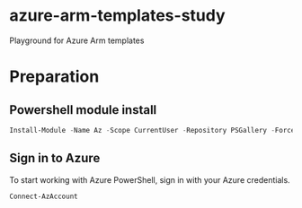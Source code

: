 # azure-arm-templates-study
Playground for Azure Arm templates

# Preparation
## Powershell module install

```powershell
Install-Module -Name Az -Scope CurrentUser -Repository PSGallery -Force
```

## Sign in to Azure
To start working with Azure PowerShell, sign in with your Azure credentials.

```powershell
Connect-AzAccount
```